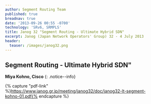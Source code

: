 ```yaml
---
author: Segment Routing Team
published: true
breadnav: true
date: '2013-09-26 00:55 -0700'
technology: 'SRv6, SRMPLS'
title: Janog 32 "Segment Routing - Ultimate Hybrid SDN"
excerpt: Janog (Japan Network Operators' Group) 32 - 4 July 2013
header:
  teaser: /images/janog32.png
---
```


## Segment Routing - Ultimate Hybrid SDN"

**Miya Kohno, Cisco**
{: .notice--info}  

{% capture "pdf-link" %}https://www.janog.gr.jp/meeting/janog32/doc/janog32-lt-segment-kohno-01.pdf{% endcapture %}

<script src="{{ 'assets/js/pdfobject.min.js' | relative_url }}"></script>
<div class="fitvidsignore" id="pdf"></div>
<script>PDFObject.embed(" {{ pdf-link | relative_url }} ", "#pdf", {height: "21.5em", width: "31.3em"});</script>
